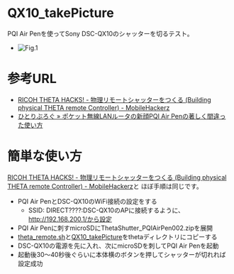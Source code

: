 QX10_takePicture
====
PQI Air Penを使ってSony DSC-QX10のシャッターを切るテスト。

* ![Fig.1](http://farm3.staticflickr.com/2817/10797566114_c9349c7320_n.jpg)

参考URL
====
* [RICOH THETA HACKS! - 物理リモートシャッターをつくる (Building physical THETA remote Controller) - MobileHackerz](http://mobilehackerz.jp/contents/Review/RICOH_THETA/Remote)
* [ひとりぶろぐ » ポケット無線LANルータの新顔PQI Air Penの著しく間違った使い方](http://hitoriblog.com/?p=15926)

簡単な使い方
===
[RICOH THETA HACKS! - 物理リモートシャッターをつくる (Building physical THETA remote Controller) - MobileHackerz](http://mobilehackerz.jp/contents/Review/RICOH_THETA/Remote)と
ほぼ手順は同じです。

* PQI Air PenとDSC-QX10のWiFi接続の設定をする
  * SSID: DIRECT????:DSC-QX10のAPに接続するように、http://192.168.200.1/から設定
* PQI Air Penに刺すmicroSDにThetaShutter_PQIAirPen002.zipを展開
* [theta_remote.sh](https://raw.github.com/yoggy/QX10_takePicture/master/theta_remote.sh)と[QX10_takePicture](https://github.com/yoggy/QX10_takePicture/raw/master/QX10_takePicture)をthetaディレクトリにコピーする
* DSC-QX10の電源を先に入れ、次にmicroSDを刺してPQI Air Penを起動
* 起動後30〜40秒後ぐらいに本体横のボタンを押してシャッターが切れれば設定成功


